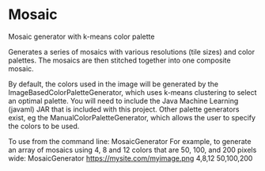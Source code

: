 Mosaic
======

Mosaic generator with k-means color palette

Generates a series of mosaics with various resolutions (tile sizes) and color palettes. The mosaics are then stitched together into one composite mosaic.

By default, the colors used in the image will be generated by the ImageBasedColorPaletteGenerator, which uses k-means clustering to select an optimal palette. You will need to include the Java Machine Learning (javaml) JAR that is included with this project. Other palette generators exist, eg the ManualColorPaletteGenerator, which allows the user to specify the colors to be used. 

To use from the command line:
  MosaicGenerator <imgUrl> <numColors> <widths>
  For example, to generate an array of mosaics using 4, 8 and 12 colors that are 50, 100, and 200 pixels wide:
  MosaicGenerator https://mysite.com/myimage.png 4,8,12 50,100,200
  
